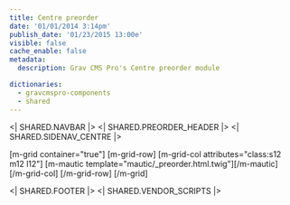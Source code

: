 ```yaml
---
title: Centre preorder
date: '01/01/2014 3:14pm'
publish_date: '01/23/2015 13:00e'
visible: false
cache_enable: false
metadata:
  description: Grav CMS Pro's Centre preorder module

dictionaries:
  - gravcmspro-components
  - shared
---
```


<| SHARED.NAVBAR |>
<| SHARED.PREORDER_HEADER |>
<| SHARED.SIDENAV_CENTRE |>

[m-grid container="true"]
  [m-grid-row]
    [m-grid-col attributes="class:s12 m12 l12"]
      [m-mautic template="mautic/_preorder.html.twig"][/m-mautic]
    [/m-grid-col]
  [/m-grid-row]
[/m-grid]

<| SHARED.FOOTER |>
<| SHARED.VENDOR_SCRIPTS |>
